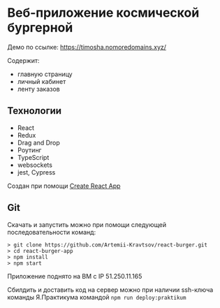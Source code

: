 # Веб-приложение космической бургерной
Демо по ссылке: https://timosha.nomoredomains.xyz/

Содержит: 
- главную страницу
- личный кабинет
- ленту заказов


## Технологии
- React
- Redux
- Drag and Drop
- Роутинг
- TypeScript
- websockets
- jest, Cypress

Создан при помощи [Create React App](https://github.com/facebook/create-react-app)


## Git
Скачать и запустить можно при помощи следующей последовательности команд:
```
> git clone https://github.com/Artemii-Kravtsov/react-burger.git
> cd react-burger-app
> npm install
> npm start
```
Приложение поднято на ВМ c IP 51.250.11.165

Сбилдить и доставить код на сервер можно при наличии ssh-ключа команды Я.Практикума командой `npm run deploy:praktikum`